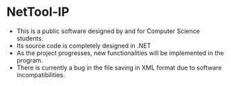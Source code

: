 # NetTool-IP
- This is a public software designed by and for Computer Science students.
- Its source code is completely designed in .NET
- As the project progresses, new functionalities will be implemented in the program.
- There is currently a bug in the file saving in XML format due to software incompatibilities.
